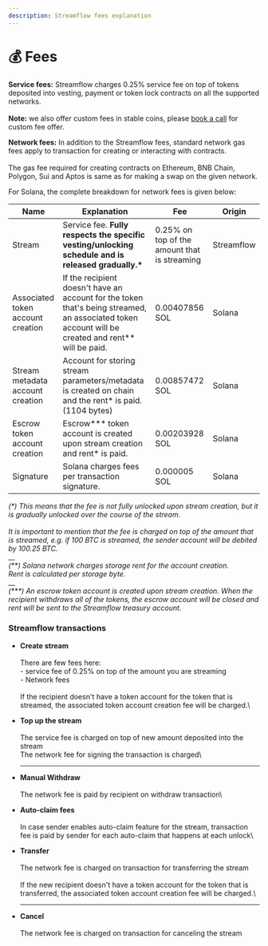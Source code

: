 ```yaml
---
description: Streamflow fees explanation
---
```


# 💰 Fees

**Service fees:** Streamflow charges 0.25% service fee on top of tokens deposited into vesting, payment or token lock contracts on all the supported networks.\
\
**Note:** we also offer custom fees in stable coins, please [book a call](https://calendly.com/streamflow-bd/discovery?month=2023-10) for custom fee offer.

**Network fees:** In addition to the Streamflow fees, standard network gas fees apply to transaction for creating or interacting with contracts.\
\
The gas fee required for creating contracts on Ethereum, BNB Chain, Polygon, Sui and Aptos is same as for making a swap on the given network.

For Solana, the complete breakdown for network fees is given below:

| Name                              | Explanation                                                                                                                                          | Fee                                          | Origin     |
| --------------------------------- | ---------------------------------------------------------------------------------------------------------------------------------------------------- | -------------------------------------------- | ---------- |
| Stream                            | Service fee. **Fully respects the specific vesting/unlocking schedule and is released gradually.\***                                                 | 0.25% on top of the amount that is streaming | Streamflow |
| Associated token account creation | If the recipient doesn't have an account for the token that's being streamed, an associated token account will be created and rent\*\* will be paid. | 0.00407856 SOL                               | Solana     |
| Stream metadata account creation  | Account for storing stream parameters/metadata is created on chain and the rent\* is paid. (1104 bytes)                                              | 0.00857472 SOL                               | Solana     |
| Escrow token account creation     | Escrow\*\*\* token account is created upon stream creation and rent\* is paid.                                                                       | 0.00203928 SOL                               | Solana     |
| Signature                         | Solana charges fees per transaction signature.                                                                                                       | 0.000005 SOL                                 | Solana     |

_(\*) This means that the fee is not fully unlocked upon stream creation, but it is gradually unlocked over the course of the stream._\
\
_It is important to mention that the fee is charged on top of the amount that is streamed, e.g. if 100 BTC is streamed, the sender account will be debited by 100.25 BTC._\
\_\_\
_(\*\*) Solana network charges storage rent for the account creation._\
_Rent is calculated per storage byte._\
\_\_\
_(\*\*\*) An escrow token account is created upon stream creation. When the recipient withdraws all of the tokens, the escrow account will be closed and rent will be sent to the Streamflow treasury account._

### Streamflow transactions

* **Create stream**\
  \
  There are few fees here:\
  \- service fee of 0.25% on top of the amount you are streaming\
  \- Network fees \
  \
  If the recipient doesn't have a token account for the token that is streamed, the associated token account creation fee will be charged.\

*   **Top up the stream**\
    \
    The service fee is charged on top of new amount deposited into the stream\
    The network fee for signing the transaction is charged\


    ***
* **Manual Withdraw**\
  \
  The network fee is paid by recipient on withdraw transaction\

* **Auto-claim fees**\
  \
  In case sender enables auto-claim feature for the stream, transaction fee is paid by sender for each auto-claim that happens at each unlock\

*   **Transfer**\
    \
    The network fee is charged on transaction for transferring the stream\
    \
    If the new recipient doesn't have a token account for the token that is transferred, the associated token account creation fee will be charged.\


    ***
* **Cancel**\
  \
  The network fee is charged on transaction for canceling the stream
